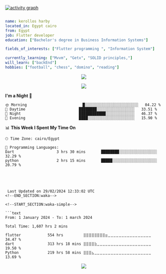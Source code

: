 

<!-- <p align="center">
<img alt="loficity" width="600px" src="https://github.com/HyunCafe/HyunCafe/raw/main/assests/loficity.gif"</img>
</p> -->






[![activity graph](https://github-readme-activity-graph.vercel.app/graph?username=kyrolloss&theme=github-dark-dimmed&custom_title=kyrolloss%20Activity%20Graph&hide_border=true)](https://github.com/ashutosh00710/github-readme-activity-graph)

```yaml

name: kerollos harby
located_in: Egypt cairo
from: Egypt
job: Flutter developer
education: ["Bachelor's degree in Business Information Systems"]

fields_of_interests: ["Flutter programming ", "Information System"]

currently_learning: ["Mvvm", "Getx", "SOLID principles,"]
will_learn: ["backEnd"]
hobbies: ["football", "chess", "domino", "reading"]
```

<p align="center">
  <img src="https://spotify-github-profile.vercel.app/api/view?uid=11147618695&cover_image=true&theme=novatorem&show_offline=true&background_color=121212&interchange=false&bar_color=53b14f&bar_color_cover=false">
</p>

<p align="center">
  <img src="https://spotify-recently-played-readme.vercel.app/api?user=11147618695&count=5">
</p>







**I'm a Night 🦉** 

```text
🌞 Morning                         █░░░░░░░░░░░░░░░░░░░░░░░░   04.22 % 
🌆 Daytime                        ████████░░░░░░░░░░░░░░░░░   33.51 % 
🌙 Night                          ████████████░░░░░░░░░░░░░   46.37 % 
🌃 Evening                        ████░░░░░░░░░░░░░░░░░░░░░   15.90 % 
```


📊 **This Week I Spent My Time On** 

```text
🕑︎ Time Zone: cairo/Egypt

💬 Programming Languages: 
Dart                   3 hrs 30 mins       ████████░░░░░░░░░░░░░░░░░   32.29 % 
python                 2 hrs 15 mins       █████░░░░░░░░░░░░░░░░░░░░   20.79 % 





 Last Updated on 29/02/2024 12:33:02 UTC
<!--END_SECTION:waka-->

<!--START_SECTION:waka-simple-->

```text
From: 1 January 2024 - To: 1 march 2024

Total Time: 1,607 hrs 2 mins

flutter            554 hrs         ⣿⣿⣿⣿⣿⣿⣿⣿⣶⣀⣀⣀⣀⣀⣀⣀⣀⣀⣀⣀⣀⣀⣀⣀⣀   34.47 %
dart               313 hrs 18 mins ⣿⣿⣿⣿⣷⣀⣀⣀⣀⣀⣀⣀⣀⣀⣀⣀⣀⣀⣀⣀⣀⣀⣀⣀⣀   19.50 %
Python             219 hrs 58 mins ⣿⣿⣿⣦⣀⣀⣀⣀⣀⣀⣀⣀⣀⣀⣀⣀⣀⣀⣀⣀⣀⣀⣀⣀⣀   13.69 %

```

<!--END_SECTION:waka-simple-->



<p align="center">
  <img src="https://capsule-render.vercel.app/api?type=waving&color=gradient&height=60&section=footer"/>
</p>
